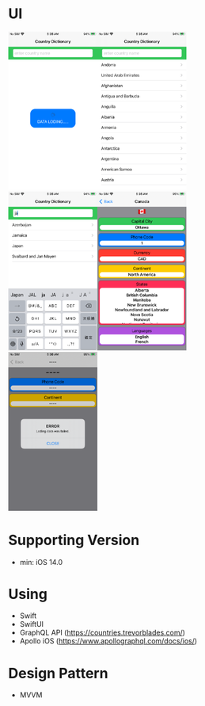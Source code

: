 # UI
<img src="https://github.com/korosaka/source_image/blob/main/country_dictionary/IMG_0108.PNG" width="180px"><img src="https://github.com/korosaka/source_image/blob/main/country_dictionary/IMG_0109.PNG" width="180px"><img src="https://github.com/korosaka/source_image/blob/main/country_dictionary/IMG_0110.PNG" width="180px"><img src="https://github.com/korosaka/source_image/blob/main/country_dictionary/IMG_0111.PNG" width="180px"><img src="https://github.com/korosaka/source_image/blob/main/country_dictionary/IMG_0112.PNG" width="180px">

# Supporting Version
- min: iOS 14.0

# Using
- Swift
- SwiftUI
- GraphQL API (https://countries.trevorblades.com/)
- Apollo iOS (https://www.apollographql.com/docs/ios/)

# Design Pattern
- MVVM
